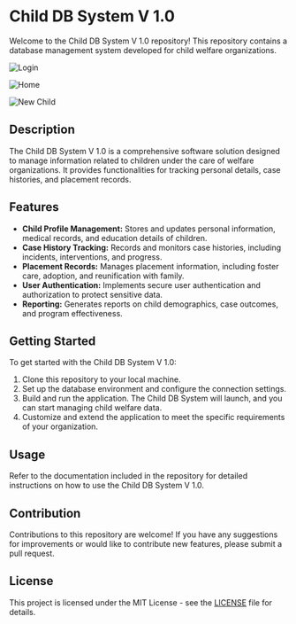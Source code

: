 # Child DB System V 1.0

Welcome to the Child DB System V 1.0 repository! This repository contains a database management system developed for child welfare organizations.

![Login](https://github.com/SampathTharanga/Child-DB-system-V-1.0/assets/17849521/8dae89b4-9377-48d4-a760-9f6d29e834c4)

![Home](https://github.com/SampathTharanga/Child-DB-system-V-1.0/assets/17849521/683f0945-8c34-46bd-9b36-6beff65c51c0)

![New Child](https://github.com/SampathTharanga/Child-DB-system-V-1.0/assets/17849521/d8afa415-9f03-4f9a-8cb4-5546e2c3136f)

## Description

The Child DB System V 1.0 is a comprehensive software solution designed to manage information related to children under the care of welfare organizations. It provides functionalities for tracking personal details, case histories, and placement records.

## Features

- **Child Profile Management:** Stores and updates personal information, medical records, and education details of children.
- **Case History Tracking:** Records and monitors case histories, including incidents, interventions, and progress.
- **Placement Records:** Manages placement information, including foster care, adoption, and reunification with family.
- **User Authentication:** Implements secure user authentication and authorization to protect sensitive data.
- **Reporting:** Generates reports on child demographics, case outcomes, and program effectiveness.

## Getting Started

To get started with the Child DB System V 1.0:
1. Clone this repository to your local machine.
2. Set up the database environment and configure the connection settings.
3. Build and run the application. The Child DB System will launch, and you can start managing child welfare data.
4. Customize and extend the application to meet the specific requirements of your organization.

## Usage

Refer to the documentation included in the repository for detailed instructions on how to use the Child DB System V 1.0.

## Contribution

Contributions to this repository are welcome! If you have any suggestions for improvements or would like to contribute new features, please submit a pull request.

## License

This project is licensed under the MIT License - see the [LICENSE](LICENSE) file for details.
